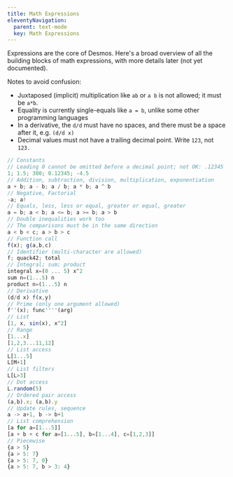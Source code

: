 ```yaml
---
title: Math Expressions
eleventyNavigation:
  parent: text-mode
  key: Math Expressions
---
```


Expressions are the core of Desmos. Here's a broad overview of all the building blocks of math expressions, with more details later (not yet documented).

Notes to avoid confusion:

- Juxtaposed (implicit) multiplication like `ab` or `a b` is not allowed; it must be `a*b`.
- Equality is currently single-equals like `a = b`, unlike some other programming languages
- In a derivative, the `d/d` must have no spaces, and there must be a space after it, e.g. `(d/d x)`
- Decimal values must not have a trailing decimal point. Write `123`, not `123.`

```js
// Constants
// Leading 0 cannot be omitted before a decimal point; not OK: .12345
1; 1.5; 300; 0.12345; -4.5
// Addition, subtraction, division, multiplication, exponentiation
a + b; a - b; a / b; a * b; a ^ b
// Negative, Factorial
-a; a!
// Equals, less, less or equal, greater or equal, greater
a = b; a < b; a <= b; a >= b; a > b
// Double inequalities work too
// The comparisons must be in the same direction
a < b < c; a > b > c
// Function call
f(x); g(a,b,c)
// Identifier (multi-character are allowed)
f; quack42; total
// Integral; sum; product
integral x=(0 ... 5) x^2
sum n=(1...5) n
product n=(1...5) n
// Derivative
(d/d x) f(x,y)
// Prime (only one argument allowed)
f''(x); func''''(arg)
// List
[1, x, sin(x), x^2]
// Range
[1...x]
[1,2,3...11,12]
// List access
L[1...5]
L[M+1]
// List filters
L[L>3]
// Dot access
L.random(5)
// Ordered pair access
(a,b).x; (a,b).y
// Update rules, sequence
a -> a+1, b -> b+1
// List comprehension
[a for a=[1...5]]
[a + b + c for a=[1...5], b=[1...4], c=[1,2,3]]
// Piecewise
{a > 5}
{a > 5: 7}
{a > 5: 7, 0}
{a > 5: 7, b > 3: 4}
```
